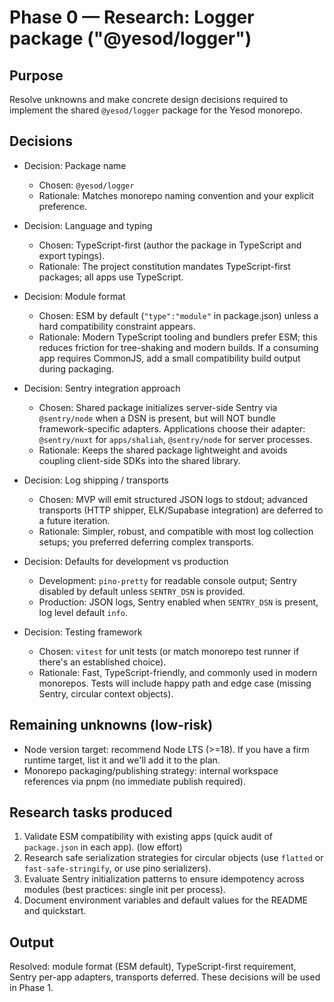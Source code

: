 # Phase 0 — Research: Logger package ("@yesod/logger")

## Purpose
Resolve unknowns and make concrete design decisions required to implement the shared `@yesod/logger` package for the Yesod monorepo.

## Decisions

- Decision: Package name
  - Chosen: `@yesod/logger`
  - Rationale: Matches monorepo naming convention and your explicit preference.

- Decision: Language and typing
  - Chosen: TypeScript-first (author the package in TypeScript and export typings).
  - Rationale: The project constitution mandates TypeScript-first packages; all apps use TypeScript.

- Decision: Module format
  - Chosen: ESM by default (`"type":"module"` in package.json) unless a hard compatibility constraint appears.
  - Rationale: Modern TypeScript tooling and bundlers prefer ESM; this reduces friction for tree-shaking and modern builds. If a consuming app requires CommonJS, add a small compatibility build output during packaging.

- Decision: Sentry integration approach
  - Chosen: Shared package initializes server-side Sentry via `@sentry/node` when a DSN is present, but will NOT bundle framework-specific adapters. Applications choose their adapter: `@sentry/nuxt` for `apps/shaliah`, `@sentry/node` for server processes.
  - Rationale: Keeps the shared package lightweight and avoids coupling client-side SDKs into the shared library.

- Decision: Log shipping / transports
  - Chosen: MVP will emit structured JSON logs to stdout; advanced transports (HTTP shipper, ELK/Supabase integration) are deferred to a future iteration.
  - Rationale: Simpler, robust, and compatible with most log collection setups; you preferred deferring complex transports.

- Decision: Defaults for development vs production
  - Development: `pino-pretty` for readable console output; Sentry disabled by default unless `SENTRY_DSN` is provided.
  - Production: JSON logs, Sentry enabled when `SENTRY_DSN` is present, log level default `info`.

- Decision: Testing framework
  - Chosen: `vitest` for unit tests (or match monorepo test runner if there's an established choice).
  - Rationale: Fast, TypeScript-friendly, and commonly used in modern monorepos. Tests will include happy path and edge case (missing Sentry, circular context objects).


## Remaining unknowns (low-risk)

- Node version target: recommend Node LTS (>=18). If you have a firm runtime target, list it and we'll add it to the plan.
- Monorepo packaging/publishing strategy: internal workspace references via pnpm (no immediate publish required).

## Research tasks produced

1. Validate ESM compatibility with existing apps (quick audit of `package.json` in each app). (low effort)
2. Research safe serialization strategies for circular objects (use `flatted` or `fast-safe-stringify`, or use pino serializers).
3. Evaluate Sentry initialization patterns to ensure idempotency across modules (best practices: single init per process).
4. Document environment variables and default values for the README and quickstart.

## Output

Resolved: module format (ESM default), TypeScript-first requirement, Sentry per-app adapters, transports deferred. These decisions will be used in Phase 1.
